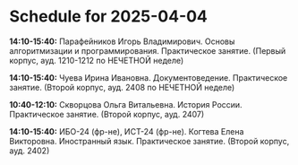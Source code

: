 # Schedule for 2025-04-04

**14:10-15:40:** Парафейников Игорь Владимирович. Основы алгоритмизации и программирования. Практическое занятие. (Первый корпус, ауд. 1210-1212 по НЕЧЕТНОЙ неделе)

**14:10-15:40:** Чуева Ирина Ивановна. Документоведение. Практическое занятие. (Второй корпус, ауд. 2408 по НЕЧЕТНОЙ неделе)

**10:40-12:10:** Скворцова Ольга Витальевна. История России. Практическое занятие. (Второй корпус, ауд. 2407)

**14:10-15:40:** ИБО-24 (фр-не), ИСТ-24 (фр-не). Когтева Елена Викторовна. Иностранный язык. Практическое занятие. (Второй корпус, ауд. 2402)

